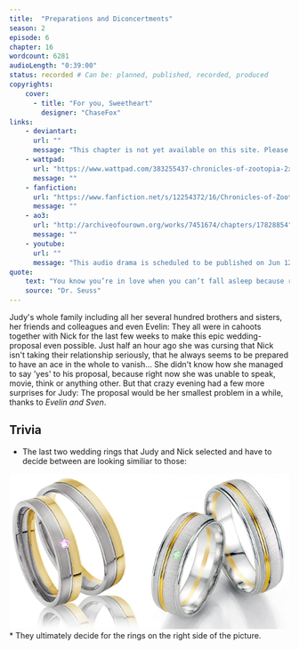 ```yaml
---
title:  "Preparations and Diconcertments"
season: 2
episode: 6
chapter: 16
wordcount: 6281
audioLength: "0:39:00"
status: recorded # Can be: planned, published, recorded, produced
copyrights:
    cover:
      - title: "For you, Sweetheart"
        designer: "ChaseFox"
links:
    - deviantart:
      url: ""
      message: "This chapter is not yet available on this site. Please choose another hoster!"
    - wattpad:
      url: "https://www.wattpad.com/383255437-chronicles-of-zootopia-2x06-preparations-and"
      message: ""
    - fanfiction:
      url: "https://www.fanfiction.net/s/12254372/16/Chronicles-of-Zootopia"
      message: ""
    - ao3:
      url: "http://archiveofourown.org/works/7451674/chapters/17828854"
      message: ""
    - youtube:
      url: ""
      message: "This audio drama is scheduled to be published on Jun 12, 2017!"
quote:
    text: "You know you’re in love when you can’t fall asleep because reality is finally better than your dreams."
    source: "Dr. Seuss"
---
```

Judy's whole family including all her several hundred brothers and sisters, her friends and colleagues and even Evelin: They all were in cahoots together with Nick for the last few weeks to make this epic wedding-proposal even possible. Just half an hour ago she was cursing that Nick isn't taking their relationship seriously, that he always seems to be prepared to have an ace in the whole to vanish...
She didn't know how she managed to say 'yes' to his proposal, because right now she was unable to speak, movie, think or anything other. But that crazy evening had a few more surprises for Judy: The proposal would be her smallest problem in a while, thanks to _Evelin and Sven_.

## Trivia
 * The last two wedding rings that Judy and Nick selected and have to decide between are looking similiar to those:
 <img src="/assets/img/story/2x06-Wedding_Rings.png" />
 * They ultimately decide for the rings on the right side of the picture.